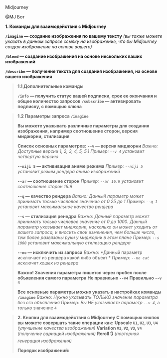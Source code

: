 Midjourney

@MJ Бот

 **1. Команды для взаимодействия с Midjourney**

**`/imagine` — создание изображения по вашему тексту**
*(вы также можете указать в данном запросе ссылку на изображение, что бы Midjourney создал изображение на основе вашего)*

**`/blend` — создание изображения на основе нескольких ваших изображений**

 **`/describe` — получение текста для создания изображения, на основе вашего изображения**

> **1.1 Дополнительные команды**
> 
> **`/info` — получить статус вашей подписки, срок ее окончания и общее количество запросов**
> **`/subscribe` — активировать подписку, с помощью ключа**

> **1.2 Параметры запроса `/imagine`**
> 
> **Вы можете указывать различные параметры для создания изображения, например соотношение сторон, версия миджорни, стилизация**
> 
> **Список основных параметров:**
> **`--v` — версия миджорни**
> *Важно:*
> *Доступные версии 1, 2, 3, 4, 5, 5.1*
> *Пример:*
> *`--v 4` установит четвертую версию*
> 
> **`--niji 5` — актививация аниме режима**
> *Пример:*
> *`--niji 5` установит режим рендера аниме изображений*
> 
> **`--ar` — соотношение сторон**
> *Пример:*
> *`--ar 16:9` установит соотношение сторон 16:9*
> 
> **`--q` — качество рендера**
> *Важно:*
> *Данный параметр может принимать только числовое значение от 0.25 до 1*
> *Пример:*
> *`--q 1` установит максимальное качество рендера*
> 
> **`--s` — стилизация ренедра**
> *Важно:*
> *Данный параметр может принимать только числовое значение от 0 до 1000. Данный параметр указывает миджорни, насколько он может уходить от вашего запроса, и вносить свои изменения, чем больше число, тем более развязаны руки у миджорни в этом плане*
> *Пример:*
> *`--s 1000` установит максимальную стилизацию рендера*
> 
> **`--no` — исключить из запроса**
> *Важно:*
> *Данный параметр исключает из рендера какой либо объект *
> *Пример:*
> *`--no cat` исключит кошек из рендера*
> 
> **Важно!**
> **Значения параметра пишется через пробел после объявления самого параметра**
> **Не правильно `--v4`**
> **Правильно `--v 4`**
> 
> **Все основные параметры можно указать в настройках команды `/imagine`**
> *Важно:*
> *Нужно указывать ТОЛЬКО значение параметра без его объявления*
> *Пример:*
> *Вы НЕ указываете параметр `--v 4`*, а только значение `4`



> **2. Кнопки для взаимодействия с Midjourney**
> **С помощью кнопок вы можете совершать такие операции как:**
> **Upscale `U1`, `U2`, `U3`, `U4`**
> *(улучшение качества изображения)*
> **Variation `V1`, `V2`, `V3`, `V4`**
> *(получение вариаций изображения)*
> **Reroll 🔃**
> *(повторная генерация изображения)*
> 
> **Порядок изображений:**
